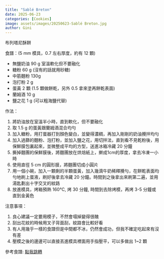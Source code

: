 ```yaml
---
title: "Sablé Breton"
date: 2025-06-23
categories: [Cookies]
image: assets/images/20250623-Sablé Breton.jpg
author: Gini
---
```

布列塔尼酥餅

食譜：(5 mm 模具，0.7 左右厚度，約有 12 顆)
- 無鹽奶油 90 g 室溫軟化但不要融化
- 糖粉 60 g (沒有的話就用砂糖)
- 中筋麵粉 130g
- 泡打粉 2 g
- 蛋黃 2 顆 (1.5 顆做餅乾，另外 0.5 拿來塗再餅乾表面)
- 蘭姆酒 10 g
- 鹽之花 1 g (可以粗海鹽代替)

作法：
1. 將奶油放在室溫半小時，直到軟化，但不要融化
2. 取 1.5 g 的蛋黃跟蘭姆酒混合均勻
3. 加入糖粉，用打蛋器打到顏色變白，並變得濃稠，再加入剛剛的奶油攪拌均勻
4. 加入過篩的麵粉、泡打粉，並加入鹽之花，用切拌法，直到看不見乾粉後，用保鮮膜包裏起來，並微整成平均的方型，送進冰箱冷藏 20 分鐘
5. 撕掉麵團的保鮮膜後，將麵團放在烘焙紙上，擀成1cm的厚度，拿去冷凍一小時
6. 使用直徑 5 cm 的圓形膜，將麵團切成小圓片
7. 用一個小碗，加入一顆剩的半顆蛋黃，加入幾滴牛奶稀釋攪勻，在餅乾表面均勻地刷上蛋液，刷好後拿去冷藏 20 分鐘。時間到之後拿出來刷第二遍，並用湯匙劃出十字交叉的紋路
8. 放進模具，烤箱預熱 160°C, 烤 30 分鐘, 時間到去除烤模，再烤 3-5 分鐘或直到金黃色

注意事項：
1. 良心建議一定要用模子，不然會塌掉變得很醜
2. 刮出花紋的時候用叉子背面刮，紋路會比較好看
3. 有人用幾乎一樣的食譜但是中間都不冰，仍然會成功，但我不確定吃起來有沒有差
4. 壓模之後的邊邊可以直接丟進模具裡面用手指壓平，可以多做出 1~2 顆

<p style="overflow-wrap: anywhere;">參考食譜:
<a href="https://www.youtube.com/watch?v=NY5e5oeTEc4" target="_blank">點我跳轉</a>
</p>
